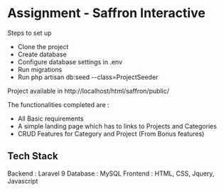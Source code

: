 # Assignment - Saffron Interactive

Steps to set up
- Clone the project
- Create database
- Configure database settings in .env
- Run migrations
- Run  php artisan db:seed --class=ProjectSeeder

Project available in http://localhost/html/saffron/public/

The functionalities completed are : 
- All Basic requirements
- A simple landing page which has to links to Projects and Categories
- CRUD Features for Category and Project (From Bonus features)

Tech Stack
----------
Backend : Laravel 9
Database : MySQL
Frontend : HTML, CSS, Jquery, Javascript
